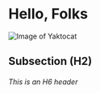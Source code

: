 # Hello, Folks
![Image of Yaktocat](https://octodex.github.com/images/yaktocat.png)

## Subsection (H2)

###### This is an H6 header

